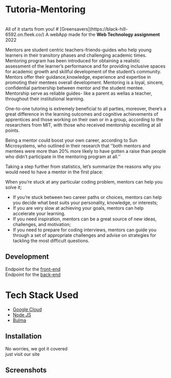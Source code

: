 <h1>Tutoria-Mentoring</h1><br>
All of it starts from you!
# [Greensavers](https://black-hill-6592.on.fleek.co/)
A webApp made for the <strong>Web Technology assignment</strong> 2022 


Mentors are student centric teachers-friends-guides who help young learners in 
their transitory phases and challenging academic times. Mentoring program has 
been introduced for obtaining a realistic assessment of the learner’s performance 
and for providing inclusive spaces for academic growth and skillful development 
of the student’s community. Mentors offer their guidance,knowledge, 
experience and expertise in promoting their mentees overall development. 
Mentoring is a loyal, sincere, confidential partnership between mentor and the 
student mentee. Mentorship serve as reliable guides- like a parent as wellas a teacher, throughout their institutional learning.

One-to-one tutoring is extremely beneficial to all parties, moreover, there’s a great difference in the learning outcomes and cognitive achievements of apprentices and those working on their own or in a group, according to the researchers from MIT, with those who received mentorship excelling at all points.

Being a mentor could boost your own career, according to Sun Microsystems, who outlined in their research that ‘’both mentors and mentees were more than 20% more likely to have gotten a raise than people who didn’t participate in the mentoring program at all.’’

Taking a step further from statistics, let’s summarize the reasons why you would need to have a mentor in the first place:

When you’re stuck at any particular coding problem, mentors can help you solve it;
- If you’re stuck between two career paths or choices, mentors can help you decide what best suits your personality, knowledge, or interests;
- If you are very slow at achieving your goals, mentors can help accelerate your learning.
- If you need inspiration, mentors can be a great source of new ideas, challenges, and motivation;
- If you need to prepare for coding interviews, mentors can guide you through a set of appropriate challenges and advise on
strategies for tackling the most difficult questions.



## Development
Endpoint for the [front-end](https://black-hill-6592.on.fleek.co/) 
<br>
Endpoint for the [back-end](https://hackoheist.el.r.appspot.com/)

# Tech Stack Used

- [Google Cloud](https://cloud.google.com/)
- [Node JS](https://nodejs.org/en/)
- [Bulma](https://bulma.io/)


## Installation
No worries, we got it covered <br> just visit our site 
## Screenshots





